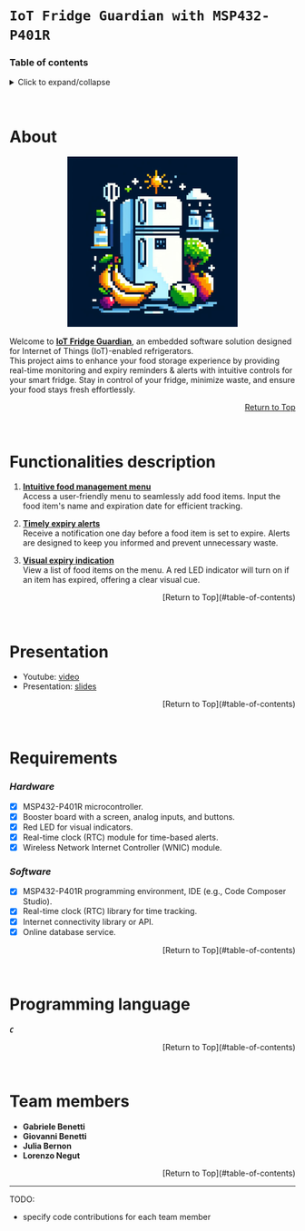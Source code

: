 # `IoT Fridge Guardian with MSP432-P401R`


### Table of contents

<details>
    <summary>Click to expand/collapse</summary>
    1. [About project](#about)
    2. [Presentation](#presentation)
    3. [Functionalities description](#functionalities-description)
    4. [Requirements](#requirements)
    5. [Build with](#programming-languages)
    6. [Team members & contributions](#team-members)
</details>
<p>&nbsp;</p>



# About

<div align="center">
  <a> <img src="/Images/fridgeLogo.jpg" width="300" height="300"> </a>
</div>

Welcome to <ins>**IoT Fridge Guardian**</ins>, an embedded software solution designed for Internet of Things (IoT)-enabled refrigerators.  
This project aims to enhance your food storage experience by providing real-time monitoring and expiry reminders & alerts with intuitive controls for your smart fridge.
Stay in control of your fridge, minimize waste, and ensure your food stays fresh effortlessly.

<div markdown="1" align="right">
    
[Return to Top](#table-of-contents)

</div>
<p>&nbsp;</p>



# Functionalities description

1. <ins>**Intuitive food management menu**</ins>  
Access a user-friendly menu to seamlessly add food items. Input the food item's name and expiration date for efficient tracking.

2. <ins>**Timely expiry alerts**</ins>  
Receive a notification one day before a food item is set to expire. Alerts are designed to keep you informed and prevent unnecessary waste.

3. <ins>**Visual expiry indication**</ins>  
View a list of food items on the menu. A red LED indicator will turn on if an item has expired, offering a clear visual cue.

<div align="right">
    [Return to Top](#table-of-contents)
</div>
<p>&nbsp;</p>



# Presentation

- Youtube: [video](...link)
- Presentation: [slides](...link)

<div align="right">
    [Return to Top](#table-of-contents)
</div>
<p>&nbsp;</p>



# Requirements

### *Hardware*
- [X] MSP432-P401R microcontroller.
- [X] Booster board with a screen, analog inputs, and buttons.
- [X] Red LED for visual indicators.
- [X] Real-time clock (RTC) module for time-based alerts.
- [X] Wireless Network Internet Controller (WNIC) module.

### *Software*
- [X] MSP432-P401R programming environment, IDE (e.g., Code Composer Studio).
- [X] Real-time clock (RTC) library for time tracking.
- [X] Internet connectivity library or API.
- [X] Online database service.

<div align="right">
    [Return to Top](#table-of-contents)
</div>
<p>&nbsp;</p>



# Programming language

***`C`***

<div align="right">
    [Return to Top](#table-of-contents)
</div>
<p>&nbsp;</p>



# Team members

- **Gabriele Benetti**
- **Giovanni Benetti**
- **Julia Bernon**
- **Lorenzo Negut**

<div align="right">
    [Return to Top](#table-of-contents)
</div>



---

TODO:
- specify code contributions for each team member
